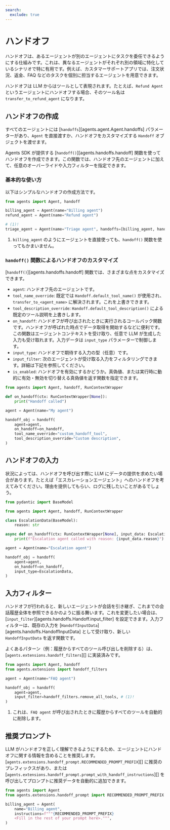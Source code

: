 ```yaml
---
search:
  exclude: true
---
```

# ハンドオフ

ハンドオフは、あるエージェントが別のエージェントにタスクを委任できるようにする仕組みです。これは、異なるエージェントがそれぞれ別の領域に特化しているシナリオで特に有用です。例えば、カスタマーサポートアプリでは、注文状況、返金、FAQ などのタスクを個別に担当するエージェントを用意できます。

ハンドオフは LLM からはツールとして表現されます。たとえば、`Refund Agent` というエージェントにハンドオフする場合、そのツール名は `transfer_to_refund_agent` になります。

## ハンドオフの作成

すべてのエージェントには [`handoffs`][agents.agent.Agent.handoffs] パラメーターがあり、`Agent` を直接渡すか、ハンドオフをカスタマイズする `Handoff` オブジェクトを渡せます。

Agents SDK が提供する [`handoff()`][agents.handoffs.handoff] 関数を使ってハンドオフを作成できます。この関数では、ハンドオフ先のエージェントに加えて、任意のオーバーライドや入力フィルターを指定できます。

### 基本的な使い方

以下はシンプルなハンドオフの作成方法です。

```python
from agents import Agent, handoff

billing_agent = Agent(name="Billing agent")
refund_agent = Agent(name="Refund agent")

# (1)!
triage_agent = Agent(name="Triage agent", handoffs=[billing_agent, handoff(refund_agent)])
```

1. `billing_agent` のようにエージェントを直接使っても、`handoff()` 関数を使ってもかまいません。

### `handoff()` 関数によるハンドオフのカスタマイズ

[`handoff()`][agents.handoffs.handoff] 関数では、さまざまな点をカスタマイズできます。

- `agent`: ハンドオフ先のエージェントです。
- `tool_name_override`: 既定では `Handoff.default_tool_name()` が使用され、`transfer_to_<agent_name>` に解決されます。これを上書きできます。
- `tool_description_override`: `Handoff.default_tool_description()` による既定のツール説明を上書きします。
- `on_handoff`: ハンドオフが呼び出されたときに実行されるコールバック関数です。ハンドオフが呼ばれた時点でデータ取得を開始するなどに便利です。この関数はエージェントコンテキストを受け取り、任意で LLM が生成した入力も受け取れます。入力データは `input_type` パラメーターで制御します。
- `input_type`: ハンドオフで期待する入力の型（任意）です。
- `input_filter`: 次のエージェントが受け取る入力をフィルタリングできます。詳細は下記を参照してください。
- `is_enabled`: ハンドオフを有効にするかどうか。真偽値、または実行時に動的に有効・無効を切り替える真偽値を返す関数を指定できます。

```python
from agents import Agent, handoff, RunContextWrapper

def on_handoff(ctx: RunContextWrapper[None]):
    print("Handoff called")

agent = Agent(name="My agent")

handoff_obj = handoff(
    agent=agent,
    on_handoff=on_handoff,
    tool_name_override="custom_handoff_tool",
    tool_description_override="Custom description",
)
```

## ハンドオフの入力

状況によっては、ハンドオフを呼び出す際に LLM にデータの提供を求めたい場合があります。たとえば「エスカレーションエージェント」へのハンドオフを考えてみてください。理由を提供してもらい、ログに残したいことがあるでしょう。

```python
from pydantic import BaseModel

from agents import Agent, handoff, RunContextWrapper

class EscalationData(BaseModel):
    reason: str

async def on_handoff(ctx: RunContextWrapper[None], input_data: EscalationData):
    print(f"Escalation agent called with reason: {input_data.reason}")

agent = Agent(name="Escalation agent")

handoff_obj = handoff(
    agent=agent,
    on_handoff=on_handoff,
    input_type=EscalationData,
)
```

## 入力フィルター

ハンドオフが行われると、新しいエージェントが会話を引き継ぎ、これまでの会話履歴全体を参照できるかのように振る舞います。これを変更したい場合は、[`input_filter`][agents.handoffs.Handoff.input_filter] を設定できます。入力フィルターは、既存の入力を [`HandoffInputData`][agents.handoffs.HandoffInputData] として受け取り、新しい `HandoffInputData` を返す関数です。

よくあるパターン（例：履歴からすべてのツール呼び出しを削除する）は、[`agents.extensions.handoff_filters`][] に実装済みです。

```python
from agents import Agent, handoff
from agents.extensions import handoff_filters

agent = Agent(name="FAQ agent")

handoff_obj = handoff(
    agent=agent,
    input_filter=handoff_filters.remove_all_tools, # (1)!
)
```

1. これは、`FAQ agent` が呼び出されたときに履歴からすべてのツールを自動的に削除します。

## 推奨プロンプト

LLM がハンドオフを正しく理解できるようにするため、エージェントにハンドオフに関する情報を含めることを推奨します。[`agents.extensions.handoff_prompt.RECOMMENDED_PROMPT_PREFIX`][] に推奨のプレフィックスがあり、または [`agents.extensions.handoff_prompt.prompt_with_handoff_instructions`][] を呼び出してプロンプトに推奨データを自動的に追加できます。

```python
from agents import Agent
from agents.extensions.handoff_prompt import RECOMMENDED_PROMPT_PREFIX

billing_agent = Agent(
    name="Billing agent",
    instructions=f"""{RECOMMENDED_PROMPT_PREFIX}
    <Fill in the rest of your prompt here>.""",
)
```